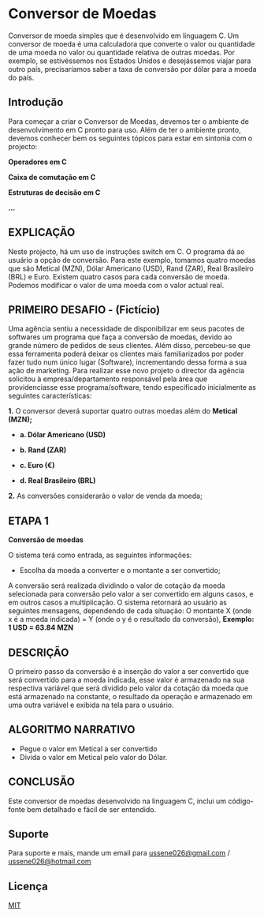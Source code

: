 # Conversor de Moedas

Conversor de moeda simples que é desenvolvido em linguagem C. Um conversor de moeda é uma calculadora que converte o valor ou quantidade de uma moeda no valor ou quantidade relativa de outras moedas. Por exemplo, se estivéssemos nos Estados Unidos e desejássemos viajar para outro país, precisaríamos saber a taxa de conversão por dólar para a moeda do país.

## Introdução

Para começar a criar o Conversor de Moedas, devemos ter o ambiente de desenvolvimento em C pronto para uso. Além de ter o ambiente pronto, devemos conhecer bem os seguintes tópicos para estar em sintonia com o projecto: 

**Operadores em C**

**Caixa de comutação em C**

**Estruturas de decisão em C**

**...**

## EXPLICAÇÃO

Neste projecto, há um uso de instruções switch em C. O programa dá ao usuário a opção de conversão. Para este exemplo, tomamos quatro moedas que são Metical (MZN), Dólar Americano (USD), Rand (ZAR), Real Brasileiro (BRL) e Euro. Existem quatro casos para cada conversão de moeda. Podemos modificar o valor de uma moeda com o valor actual real.

## PRIMEIRO DESAFIO - (Fictício)
Uma agência sentiu a necessidade de disponibilizar em seus pacotes de softwares um programa que faça a conversão de moedas, devido ao grande número de pedidos de seus clientes. Além disso, percebeu-se que essa ferramenta poderá deixar os clientes mais familiarizados por poder fazer tudo num único lugar (Software), incrementando dessa forma a sua ação de marketing. Para realizar esse novo projeto o director da agência solicitou à empresa/departamento responsável pela área que providenciasse esse programa/software, tendo especificado inicialmente as seguintes características:

**1.** O conversor deverá suportar quatro outras moedas além do **Metical (MZN);**

- **a. Dólar Americano (USD)**

- **b. Rand (ZAR)**

- **c. Euro (€)**

- **d. Real Brasileiro (BRL)**

**2.** As conversões considerarão o valor de venda da moeda;

## ETAPA 1 
**Conversão de moedas**

O sistema terá como entrada, as seguintes informações:
- Escolha da moeda a converter e o montante a ser convertido;
 
A conversão será realizada dividindo o valor de cotação da moeda selecionada para conversão pelo valor a ser convertido em alguns casos, e em outros casos a multiplicação. O sistema retornará ao usuário as seguintes mensagens, dependendo de cada situação: O montante X (onde x é a moeda indicada) = Y (onde o y é o resultado da conversão), **Exemplo: 1 USD = 63.84 MZN**

## DESCRIÇÃO 

O primeiro passo da conversão é a inserção do valor a ser convertido que será convertido para a moeda indicada, esse valor é armazenado na sua respectiva variável que será dividido pelo valor da cotação da moeda que está armazenado na constante, o resultado da operação e armazenado em uma outra variável e exibida na tela para o usuário.

## ALGORITMO NARRATIVO 
 
- Pegue o valor em Metical a ser convertido
- Divida o valor em Metical pelo valor do Dólar.

## CONCLUSÃO 

Este conversor de moedas desenvolvido na linguagem C, inclui um código-fonte bem detalhado e fácil de ser entendido.

## Suporte 

Para suporte e mais, mande um email para ussene026@gmail.com / ussene026@hotmail.com

## Licença 

[MIT](https://choosealicense.com/licenses/mit/)

